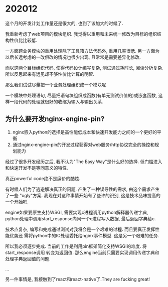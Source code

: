 # 202012

这个月的开发计划工作量还是很大的, 也到了该加大的时候了.

我重新考虑了web项目的模块组织.
我觉得以重用和未来统一修改为目标的组织结构性价比比较低.

一方面跨业务模块的重用处理除了工具箱方法代码外, 重用几率很低.
另一方面为以后长远考虑的一改俱改的情况也很少出现, 且常常是需要差异化修改.

而以这两个目标组织代码, 使得代码设计编写复杂, 测试通过耗时长, 阅读分析复杂.
所以反思起来有远见却不够性价比计算的明智.

那么我们试试尽量把一个业务处理组织成一个模块呢

一个模块中处理语句, 尽量把语句块组织成函数(有单元测试价值的)或嵌套函数, 
这样一段代码的处理就很好的收缩为输入与输出关系.

## 为什么要开发nginx-engine-pin?

1. nginx嵌入python的选择是高性能低成本和快速开发能力之间的一个更好的平衡
2. 通过nginx-engine-pin的开发过程获得对web服务/http协议完全的操控和规划能力

经过了很多开发经历之后, 我不认为"The Easy Way"是什么好的选择.
低门槛进入和快速开发不是等同意义的特性.

真正powerful code绝不是廉价的酷炫.

有时候人们为了逃避解决真正的问题, 产生了一种误导性的需求, 由这个需求产生了一些
"ugly"方案. 我现在对这种事情开始有了些许的识别, 这是技术品味提高的一个开始吧.

engine如果要原生支持WSGI, 需要实现c进程调用python解释器传递字典,
python处理中调用start_response向同一个c进程写入数据, 最后返回字典给c.

技术点复杂, 编写和完成通过测试对我将会是一个艰难的过程. 而且要真正发挥性能优势还
需将python中的IO处理委托给nginx事件模型. 这是另一个艰难的任务.

所以我必须逐步完成. 当前的工作是利用pin框架简化支持WSGI的难度. 将start_response调用
转变为返回值. 那么engine当前只需要实现调用传递字典和处理字典返回值的问题.

...

另一件事情是, 我接触到了react和react-native了.They are fucking great!
